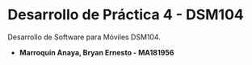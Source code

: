 # Desarrollo de Práctica 4 - DSM104

Desarrollo de Software para Móviles DSM104.

* **Marroquín Anaya, Bryan Ernesto - MA181956**
